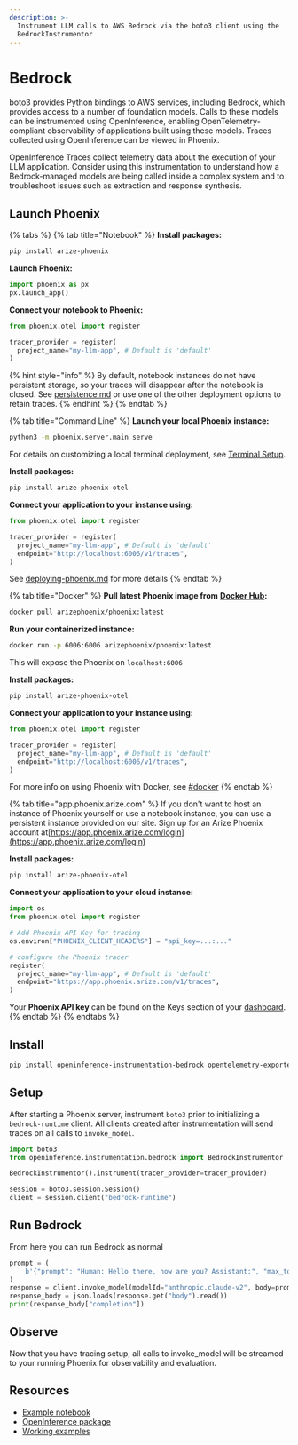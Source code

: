 ```yaml
---
description: >-
  Instrument LLM calls to AWS Bedrock via the boto3 client using the
  BedrockInstrumentor
---
```


# Bedrock

boto3 provides Python bindings to AWS services, including Bedrock, which provides access to a number of foundation models. Calls to these models can be instrumented using OpenInference, enabling OpenTelemetry-compliant observability of applications built using these models. Traces collected using OpenInference can be viewed in Phoenix.

OpenInference Traces collect telemetry data about the execution of your LLM application. Consider using this instrumentation to understand how a Bedrock-managed models are being called inside a complex system and to troubleshoot issues such as extraction and response synthesis.

## Launch Phoenix

{% tabs %}
{% tab title="Notebook" %}
**Install packages:**

```bash
pip install arize-phoenix
```

**Launch Phoenix:**

```python
import phoenix as px
px.launch_app()
```

**Connect your notebook to Phoenix:**

```python
from phoenix.otel import register

tracer_provider = register(
  project_name="my-llm-app", # Default is 'default'
)
```

{% hint style="info" %}
By default, notebook instances do not have persistent storage, so your traces will disappear after the notebook is closed. See [persistence.md](../../deployment/persistence.md "mention") or use one of the other deployment options to retain traces.
{% endhint %}
{% endtab %}

{% tab title="Command Line" %}
**Launch your local Phoenix instance:**

```bash
python3 -m phoenix.server.main serve
```

For details on customizing a local terminal deployment, see [Terminal Setup](https://docs.arize.com/phoenix/setup/environments#terminal).

**Install packages:**

```bash
pip install arize-phoenix-otel
```

**Connect your application to your instance using:**

```python
from phoenix.otel import register

tracer_provider = register(
  project_name="my-llm-app", # Default is 'default'
  endpoint="http://localhost:6006/v1/traces",
)
```

See [deploying-phoenix.md](../../deployment/deploying-phoenix.md "mention") for more details
{% endtab %}

{% tab title="Docker" %}
**Pull latest Phoenix image from** [**Docker Hub**](https://hub.docker.com/r/arizephoenix/phoenix)**:**

```bash
docker pull arizephoenix/phoenix:latest
```

**Run your containerized instance:**

```bash
docker run -p 6006:6006 arizephoenix/phoenix:latest
```

This will expose the Phoenix on `localhost:6006`

**Install packages:**

```bash
pip install arize-phoenix-otel
```

**Connect your application to your instance using:**

```python
from phoenix.otel import register

tracer_provider = register(
  project_name="my-llm-app", # Default is 'default'
  endpoint="http://localhost:6006/v1/traces",
)
```

For more info on using Phoenix with Docker, see [#docker](bedrock.md#docker "mention")
{% endtab %}

{% tab title="app.phoenix.arize.com" %}
If you don't want to host an instance of Phoenix yourself or use a notebook instance, you can use a persistent instance provided on our site. Sign up for an Arize Phoenix account at[https://app.phoenix.arize.com/login](https://app.phoenix.arize.com/login)

**Install packages:**

```bash
pip install arize-phoenix-otel
```

**Connect your application to your cloud instance:**

```python
import os
from phoenix.otel import register

# Add Phoenix API Key for tracing
os.environ["PHOENIX_CLIENT_HEADERS"] = "api_key=...:..."

# configure the Phoenix tracer
register(
  project_name="my-llm-app", # Default is 'default'
  endpoint="https://app.phoenix.arize.com/v1/traces",
)
```

Your **Phoenix API key** can be found on the Keys section of your [dashboard](https://app.phoenix.arize.com).
{% endtab %}
{% endtabs %}

## Install

```bash
pip install openinference-instrumentation-bedrock opentelemetry-exporter-otlp
```

## Setup

After starting a Phoenix server, instrument `boto3` prior to initializing a `bedrock-runtime` client. All clients created after instrumentation will send traces on all calls to `invoke_model`.

```python
import boto3
from openinference.instrumentation.bedrock import BedrockInstrumentor

BedrockInstrumentor().instrument(tracer_provider=tracer_provider)

session = boto3.session.Session()
client = session.client("bedrock-runtime")
```

## Run Bedrock

From here you can run Bedrock as normal

```python
prompt = (
    b'{"prompt": "Human: Hello there, how are you? Assistant:", "max_tokens_to_sample": 1024}'
)
response = client.invoke_model(modelId="anthropic.claude-v2", body=prompt)
response_body = json.loads(response.get("body").read())
print(response_body["completion"])
```

## Observe

Now that you have tracing setup, all calls to invoke\_model will be streamed to your running Phoenix for observability and evaluation.

## Resources

* [Example notebook](https://github.com/Arize-ai/openinference/blob/main/python/instrumentation/openinference-instrumentation-bedrock/examples/bedrock\_example.py)
* [OpenInference package](https://github.com/Arize-ai/openinference/blob/main/python/instrumentation/openinference-instrumentation-bedrock)
* [Working examples](https://github.com/Arize-ai/openinference/blob/main/python/instrumentation/openinference-instrumentation-bedrock/examples)

